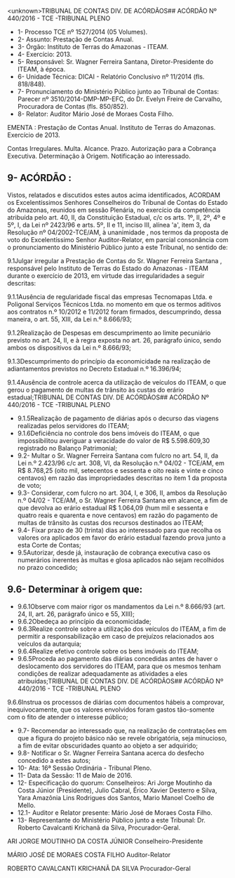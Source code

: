 &lt;unknown&gt;TRIBUNAL DE CONTAS DIV. DE ACÓRDÃOS## ACÓRDÃO Nº 440/2016 - TCE -TRIBUNAL PLENO

- 1- Processo TCE nº 1527/2014 (05 Volumes).
- 2- Assunto: Prestação de Contas Anual.
- 3- Órgão: Instituto de Terras do Amazonas - ITEAM.
- 4- Exercício: 2013.
- 5- Responsável: Sr. Wagner Ferreira Santana, Diretor-Presidente do ITEAM, à época.
- 6- Unidade Técnica: DICAI - Relatório Conclusivo nº 11/2014 (fls. 818/848).
- 7-  Pronunciamento  do Ministério Público  junto  ao Tribunal  de Contas: Parecer  nº 3510/2014-DMP-MP-EFC, do Dr. Evelyn Freire de Carvalho, Procuradora de Contas (fls. 850/852).
- 8- Relator: Auditor Mário José de Moraes Costa Filho.

EMENTA :  Prestação de Contas Anual. Instituto de Terras do Amazonas. Exercício de 2013.

Contas Irregulares. Multa. Alcance. Prazo. Autorização para a Cobrança Executiva. Determinação à Origem. Notificação ao interessado.

## 9- ACÓRDÃO :

Vistos, relatados e discutidos estes autos acima identificados, ACORDAM os Excelentíssimos Senhores Conselheiros do Tribunal de Contas do Estado do Amazonas, reunidos em sessão Plenária, no exercício da competência atribuída pelo  art.  40,  II, da Constituição Estadual, c/c os arts. 1º, II, 2º, 4º e 5º, I, da Lei nº 2423/96 e arts. 5º, II e 11, inciso  III,  alínea  'a',  item  3,  da  Resolução  nº  04/2002-TCE/AM, à  unanimidade ,  nos termos  da  proposta  de  voto  do  Excelentíssimo  Senhor  Auditor-Relator, em  parcial consonância com  o  pronunciamento  do  Ministério  Público  junto  a  este  Tribunal,  no sentido de:

9.1Julgar  irregular a  Prestação  de  Contas  do Sr. Wagner  Ferreira Santana , responsável pelo Instituto de Terras do Estado do Amazonas - ITEAM durante o exercício de 2013, em virtude das irregularidades a seguir descritas:

9.1.1Ausência de regularidade fiscal das empresas Tecnomapas Ltda. e Poligonal Serviços Técnicos Ltda. no momento em que os termos aditivos aos contratos n.º  10/2012 e 11/2012 foram firmados, descumprindo, dessa maneira, o art. 55, XIII, da Lei n.º 8.666/93;

9.1.2Realização  de  Despesas  em  descumprimento  ao  limite  pecuniário previsto  no  art.  24,  II,  e  à  regra  exposta  no  art.  26,  parágrafo  único,  sendo  ambos  os dispositivos da Lei n.º 8.666/93;

9.1.3Descumprimento  do  princípio  da  economicidade  na  realização  de adiantamentos previstos no Decreto Estadual n.º 16.396/94;

9.1.4Ausência de controle acerca da utilização de veículos do  ITEAM, o que gerou o pagamento de multas de trânsito às custas do erário estadual;TRIBUNAL DE CONTAS DIV. DE ACÓRDÃOS## ACÓRDÃO Nº 440/2016 - TCE -TRIBUNAL PLENO

- 9.1.5Realização  de  pagamento  de  diárias  após  o  decurso  das  viagens realizadas pelos servidores do ITEAM;
- 9.1.6Deficiência no controle dos bens imóveis do ITEAM, o que impossibilitou averiguar a veracidade do valor de R$ 5.598.609,30 registrado no Balanço Patrimonial;
- 9.2- Multar o Sr. Wagner Ferreira Santana com fulcro no art. 54, II, da Lei n.º 2.423/96 c/c art. 308,  VI, da Resolução n.º 04/02  - TCE/AM, em R$ 8.768,25 (oito  mil, setecentos e sessenta e oito reais e vinte e cinco centavos) em razão das impropriedades descritas no item 1 da proposta de voto;
- 9.3- Considerar, com fulcro no art. 304, I, e 306, II, ambos da Resolução n.º 04/02 - TCE/AM, o Sr. Wagner Ferreira Santana em alcance, a fim de que devolva ao erário  estadual R$  1.064,09 (hum  mil  e  sessenta  e  quatro  reais  e  quarenta  e  nove centavos)  em  razão  do  pagamento  de  multas  de  trânsito  às  custas  dos  recursos destinados ao ITEAM;
- 9.4-  Fixar  prazo  de  30  (trinta)  dias ao  interessado  para  que  recolha  os valores ora aplicados em favor do  erário estadual fazendo  prova  junto a esta Corte de Contas;
- 9.5Autorizar, desde  já, instauração  de  cobrança  executiva caso  os numerários  inerentes  às  multas  e  glosa  aplicados  não  sejam  recolhidos  no  prazo concedido;

## 9.6- Determinar à origem que:

- 9.6.1Observe com maior rigor os mandamentos da Lei n.º 8.666/93 (art. 24, II, art. 26, parágrafo único e 55, XIII);
- 9.6.2Obedeça ao princípio da economicidade;
- 9.6.3Realize controle sobre a utilização dos veículos do ITEAM, a fim de permitir a responsabilização em caso de prejuízos relacionados aos veículos da autarquia;
- 9.6.4Realize efetivo controle sobre os bens imóveis do ITEAM;
- 9.6.5Proceda  ao  pagamento  das  diárias  concedidas  antes  de  haver  o deslocamento  dos  servidores  do  ITEAM,  para  que  os  mesmos  tenham  condições  de realizar adequadamente as atividades a eles atribuídas;TRIBUNAL DE CONTAS DIV. DE ACÓRDÃOS## ACÓRDÃO Nº 440/2016 - TCE -TRIBUNAL PLENO

9.6.6Instrua os processos de diárias com documentos hábeis a comprovar, inequivocamente,  que  os  valores  envolvidos  foram  gastos  tão-somente  com  o  fito  de atender o interesse público;

- 9.7- Recomendar ao interessado que, na realização de contratações em que a  figura  do  projeto  básico  não  se  revele  obrigatória,  seja  minucioso,  a  fim  de  evitar obscuridades quanto ao objeto a ser adquirido;
- 9.8- Notificar o Sr. Wagner Ferreira Santana acerca do desfecho concedido a estes autos;
- 10- Ata: 16ª Sessão Ordinária - Tribunal Pleno.
- 11- Data da Sessão: 11 de Maio de 2016.
- 12-  Especificação  do  quorum: Conselheiros:  Ari  Jorge  Moutinho  da  Costa  Júnior (Presidente), Julio Cabral, Érico Xavier Desterro e Silva, Yara  Amazônia Lins Rodrigues dos Santos, Mario Manoel Coelho de Mello.
- 12.1- Auditor e Relator presente: Mário José de Moraes Costa Filho.
- 13- Representante do Ministério Público junto a este Tribunal: Dr. Roberto Cavalcanti Krichanã da Silva, Procurador-Geral.

ARI JORGE MOUTINHO DA COSTA JÚNIOR Conselheiro-Presidente

MÁRIO JOSÉ DE MORAES COSTA FILHO Auditor-Relator

ROBERTO CAVALCANTI KRICHANÃ DA SILVA Procurador-Geral